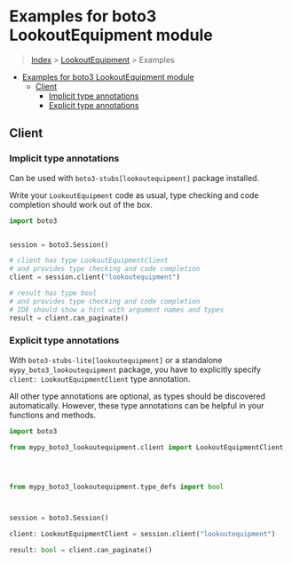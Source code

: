 <a id="examples-for-boto3-lookoutequipment-module"></a>

# Examples for boto3 LookoutEquipment module

> [Index](../README.md) > [LookoutEquipment](./README.md) > Examples

- [Examples for boto3 LookoutEquipment module](#examples-for-boto3-lookoutequipment-module)
  - [Client](#client)
    - [Implicit type annotations](#implicit-type-annotations)
    - [Explicit type annotations](#explicit-type-annotations)

<a id="client"></a>

## Client

<a id="implicit-type-annotations"></a>

### Implicit type annotations

Can be used with `boto3-stubs[lookoutequipment]` package installed.

Write your `LookoutEquipment` code as usual, type checking and code completion
should work out of the box.

```python
import boto3


session = boto3.Session()

# client has type LookoutEquipmentClient
# and provides type checking and code completion
client = session.client("lookoutequipment")

# result has type bool
# and provides type checking and code completion
# IDE should show a hint with argument names and types
result = client.can_paginate()
```

<a id="explicit-type-annotations"></a>

### Explicit type annotations

With `boto3-stubs-lite[lookoutequipment]` or a standalone
`mypy_boto3_lookoutequipment` package, you have to explicitly specify
`client: LookoutEquipmentClient` type annotation.

All other type annotations are optional, as types should be discovered
automatically. However, these type annotations can be helpful in your functions
and methods.

```python
import boto3

from mypy_boto3_lookoutequipment.client import LookoutEquipmentClient




from mypy_boto3_lookoutequipment.type_defs import bool



session = boto3.Session()

client: LookoutEquipmentClient = session.client("lookoutequipment")

result: bool = client.can_paginate()
```
